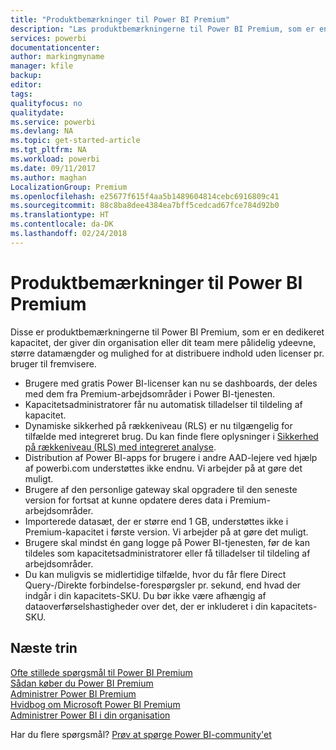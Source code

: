 ```yaml
---
title: "Produktbemærkninger til Power BI Premium"
description: "Læs produktbemærkningerne til Power BI Premium, som er en dedikeret kapacitet for din organisation eller dit team."
services: powerbi
documentationcenter: 
author: markingmyname
manager: kfile
backup: 
editor: 
tags: 
qualityfocus: no
qualitydate: 
ms.service: powerbi
ms.devlang: NA
ms.topic: get-started-article
ms.tgt_pltfrm: NA
ms.workload: powerbi
ms.date: 09/11/2017
ms.author: maghan
LocalizationGroup: Premium
ms.openlocfilehash: e25677f615f4aa5b1489604814cebc6916809c41
ms.sourcegitcommit: 88c8ba8dee4384ea7bff5cedcad67fce784d92b0
ms.translationtype: HT
ms.contentlocale: da-DK
ms.lasthandoff: 02/24/2018
---
```

# <a name="power-bi-premium-release-notes"></a>Produktbemærkninger til Power BI Premium
Disse er produktbemærkningerne til Power BI Premium, som er en dedikeret kapacitet, der giver din organisation eller dit team mere pålidelig ydeevne, større datamængder og mulighed for at distribuere indhold uden licenser pr. bruger til fremvisere.

* Brugere med gratis Power BI-licenser kan nu se dashboards, der deles med dem fra Premium-arbejdsområder i Power BI-tjenesten.
* Kapacitetsadministratorer får nu automatisk tilladelser til tildeling af kapacitet.
* Dynamiske sikkerhed på rækkeniveau (RLS) er nu tilgængelig for tilfælde med integreret brug. Du kan finde flere oplysninger i [Sikkerhed på rækkeniveau (RLS) med integreret analyse](developer/embedded-row-level-security.md).
* Distribution af Power BI-apps for brugere i andre AAD-lejere ved hjælp af powerbi.com understøttes ikke endnu. Vi arbejder på at gøre det muligt.
* Brugere af den personlige gateway skal opgradere til den seneste version for fortsat at kunne opdatere deres data i Premium-arbejdsområder.
* Importerede datasæt, der er større end 1 GB, understøttes ikke i Premium-kapacitet i første version. Vi arbejder på at gøre det muligt.
* Brugere skal mindst én gang logge på Power BI-tjenesten, før de kan tildeles som kapacitetsadministratorer eller få tilladelser til tildeling af arbejdsområder.
* Du kan muligvis se midlertidige tilfælde, hvor du får flere Direct Query-/Direkte forbindelse-forespørgsler pr. sekund, end hvad der indgår i din kapacitets-SKU. Du bør ikke være afhængig af dataoverførselshastigheder over det, der er inkluderet i din kapacitets-SKU.

## <a name="next-steps"></a>Næste trin
[Ofte stillede spørgsmål til Power BI Premium](service-premium-faq.md)  
[Sådan køber du Power BI Premium](service-admin-premium-purchase.md)  
[Administrer Power BI Premium](service-admin-premium-manage.md)  
[Hvidbog om Microsoft Power BI Premium](https://aka.ms/pbipremiumwhitepaper)  
[Administrer Power BI i din organisation](service-admin-administering-power-bi-in-your-organization.md)  

Har du flere spørgsmål? [Prøv at spørge Power BI-community'et](https://community.powerbi.com/)

